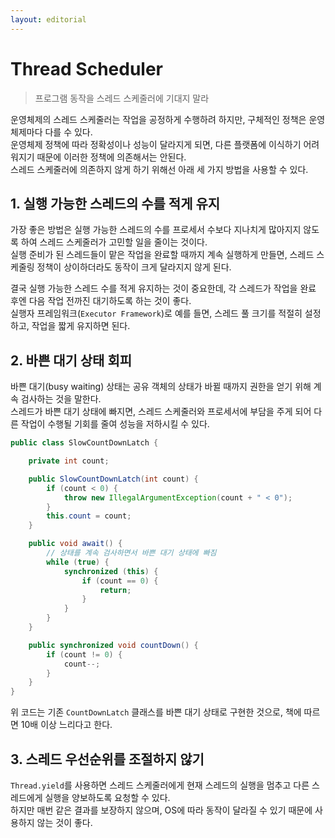 ```yaml
---
layout: editorial
---
```


# Thread Scheduler

> 프로그램 동작을 스레드 스케줄러에 기대지 말라

운영체제의 스레드 스케줄러는 작업을 공정하게 수행하려 하지만, 구체적인 정책은 운영체제마다 다를 수 있다.  
운영체제 정책에 따라 정확성이나 성능이 달라지게 되면, 다른 플랫폼에 이식하기 어려워지기 때문에 이러한 정책에 의존해서는 안된다.  
스레드 스케줄러에 의존하지 않게 하기 위해선 아래 세 가지 방법을 사용할 수 있다.

## 1. 실행 가능한 스레드의 수를 적게 유지

가장 좋은 방법은 실행 가능한 스레드의 수를 프로세서 수보다 지나치게 많아지지 않도록 하여 스레드 스케줄러가 고민할 일을 줄이는 것이다.  
실행 준비가 된 스레드들이 맡은 작업을 완료할 때까지 계속 실행하게 만들면, 스레드 스케줄링 정책이 상이하더라도 동작이 크게 달라지지 않게 된다.

결국 실행 가능한 스레드 수를 적게 유지하는 것이 중요한데, 각 스레드가 작업을 완료 후엔 다음 작업 전까진 대기하도록 하는 것이 좋다.  
실행자 프레임워크(`Executor Framework`)로 예를 들면, 스레드 풀 크기를 적절히 설정하고, 작업을 짧게 유지하면 된다.

## 2. 바쁜 대기 상태 회피

바쁜 대기(busy waiting) 상태는 공유 객체의 상태가 바뀔 때까지 권한을 얻기 위해 계속 검사하는 것을 말한다.  
스레드가 바쁜 대기 상태에 빠지면, 스레드 스케줄러와 프로세서에 부담을 주게 되어 다른 작업이 수행될 기회를 줄여 성능을 저하시킬 수 있다.

```java
public class SlowCountDownLatch {

    private int count;

    public SlowCountDownLatch(int count) {
        if (count < 0) {
            throw new IllegalArgumentException(count + " < 0");
        }
        this.count = count;
    }

    public void await() {
        // 상태를 계속 검사하면서 바쁜 대기 상태에 빠짐
        while (true) {
            synchronized (this) {
                if (count == 0) {
                    return;
                }
            }
        }
    }

    public synchronized void countDown() {
        if (count != 0) {
            count--;
        }
    }
}
```

위 코드는 기존 `CountDownLatch` 클래스를 바쁜 대기 상태로 구현한 것으로, 책에 따르면 10배 이상 느리다고 한다.

## 3. 스레드 우선순위를 조절하지 않기

`Thread.yield`를 사용하면 스레드 스케줄러에게 현재 스레드의 실행을 멈추고 다른 스레드에게 실행을 양보하도록 요청할 수 있다.  
하지만 매번 같은 결과를 보장하지 않으며, OS에 따라 동작이 달라질 수 있기 때문에 사용하지 않는 것이 좋다.
